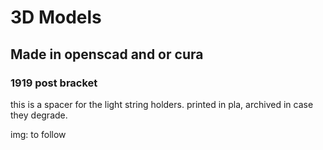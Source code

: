 # 3D Models 

## Made in openscad and or cura

### 1919 post bracket
this is a spacer for the light string holders.  printed in pla, archived in case they degrade.

img: to follow

